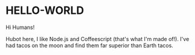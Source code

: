 # HELLO-WORLD

Hi Humans!

Hubot here, I like Node.js and Coffeescript (that's what I'm made of!).
I've had tacos on the moon and find them far superior than Earth tacos.
